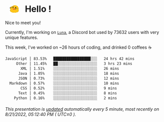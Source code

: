 <h1>   <img src="./spoinky.gif" style="vertical-align:middle;" width="30px">   Hello ! </h1>

Nice to meet you!

Currently, I'm working on <a href='https://github.com/Asgarrrr/Luna'>`Luna`</a>, a Discord bot used by 73632 users with very unique features.

This week, I've worked on ~26 hours of coding, and drinked 0 coffees ☕

```
JavaScript │ 83.53%   █████████████████░░░   24 hrs 42 mins
     Other │ 11.45%   ██░░░░░░░░░░░░░░░░░░   3 hrs 23 mins
       XML │ 1.51%    ░░░░░░░░░░░░░░░░░░░░   26 mins
      Java │ 1.05%    ░░░░░░░░░░░░░░░░░░░░   18 mins
      JSON │ 0.73%    ░░░░░░░░░░░░░░░░░░░░   12 mins
  Markdown │ 0.57%    ░░░░░░░░░░░░░░░░░░░░   10 mins
       CSS │ 0.52%    ░░░░░░░░░░░░░░░░░░░░   9 mins
      Text │ 0.45%    ░░░░░░░░░░░░░░░░░░░░   8 mins
    Python │ 0.16%    ░░░░░░░░░░░░░░░░░░░░   2 mins
```

###### This presentation is [updated](https://github.com/Asgarrrr) automatically every 5 minute, most recently on 8/21/2022, 05:12:40 PM ( UTC±0 ).